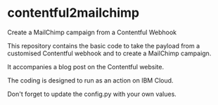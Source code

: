 # contentful2mailchimp
Create a MailChimp campaign from a Contentful Webhook

This repository contains the basic code to take the payload from a customised Contentful webhook and to create a MailChimp campaign.

It accompanies a blog post on the Contentful website.

The coding is designed to run as an action on IBM Cloud.

Don't forget to update the config.py with your own values.
